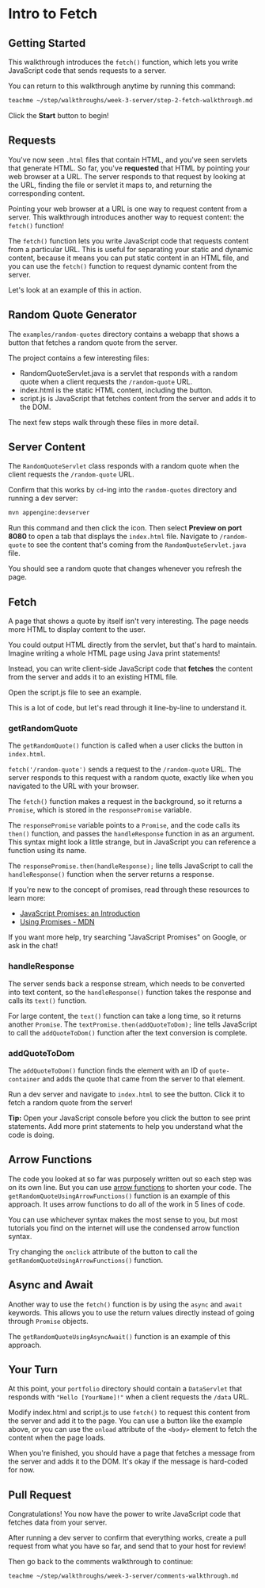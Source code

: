 # Intro to Fetch

## Getting Started

This walkthrough introduces the `fetch()` function, which lets you write
JavaScript code that sends requests to a server.

You can return to this walkthrough anytime by running this command:

```bash
teachme ~/step/walkthroughs/week-3-server/step-2-fetch-walkthrough.md
```

Click the **Start** button to begin!

## Requests

You've now seen `.html` files that contain HTML, and you've seen servlets that
generate HTML. So far, you've **requested** that HTML by pointing your web
browser at a URL. The server responds to that request by looking at the URL,
finding the file or servlet it maps to, and returning the corresponding content.

Pointing your web browser at a URL is one way to request content from a server.
This walkthrough introduces another way to request content: the `fetch()`
function!

The `fetch()` function lets you write JavaScript code that requests content from
a particular URL. This is useful for separating your static and dynamic content,
because it means you can put static content in an HTML file, and you can use the
`fetch()` function to request dynamic content from the server.

Let's look at an example of this in action.

## Random Quote Generator

The `examples/random-quotes` directory contains a webapp that shows a button
that fetches a random quote from the server.

The project contains a few interesting files:

-   <walkthrough-editor-open-file
        filePath="step/walkthroughs/week-3-server/examples/random-quotes/src/main/java/com/google/sps/servlets/RandomQuoteServlet.java">
      RandomQuoteServlet.java
    </walkthrough-editor-open-file>
    is a servlet that responds with a random quote when a client requests the
    `/random-quote` URL.
-   <walkthrough-editor-open-file
        filePath="step/walkthroughs/week-3-server/examples/random-quotes/src/main/webapp/index.html">
      index.html
    </walkthrough-editor-open-file>
    is the static HTML content, including the button.
-   <walkthrough-editor-open-file
        filePath="step/walkthroughs/week-3-server/examples/random-quotes/src/main/webapp/script.js">
      script.js
    </walkthrough-editor-open-file>
    is JavaScript that fetches content from the server and adds it to the DOM.

The next few steps walk through these files in more detail.

## Server Content

The `RandomQuoteServlet` class responds with a random quote when the client
requests the `/random-quote` URL.

Confirm that this works by `cd`-ing into the `random-quotes` directory and
running a dev server:

```bash
mvn appengine:devserver
```

Run this command and then click the
<walkthrough-web-preview-icon></walkthrough-web-preview-icon> icon. Then select
**Preview on port 8080** to open a tab that displays the `index.html` file.
Navigate to `/random-quote` to see the content that's coming from the
`RandomQuoteServlet.java` file.

You should see a random quote that changes whenever you refresh the page.

## Fetch

A page that shows a quote by itself isn't very interesting. The page needs more
HTML to display content to the user.

You could output HTML directly from the servlet, but that's hard to maintain.
Imagine writing a whole HTML page using Java print statements!

Instead, you can write client-side JavaScript code that **fetches** the content
from the server and adds it to an existing HTML file.

Open the
<walkthrough-editor-open-file
    filePath="step/walkthroughs/week-3-server/examples/random-quotes/src/main/webapp/script.js">
  script.js
</walkthrough-editor-open-file>
file to see an example.

This is a lot of code, but let's read through it line-by-line to understand it.

### getRandomQuote

The `getRandomQuote()` function is called when a user clicks the button in
`index.html`.

`fetch('/random-quote')` sends a request to the `/random-quote` URL. The server
responds to this request with a random quote, exactly like when you navigated to
the URL with your browser.

The `fetch()` function makes a request in the background, so it returns a
`Promise`, which is stored in the `responsePromise` variable.

The `responsePromise` variable points to a `Promise`, and the code calls its
`then()` function, and passes the `handleResponse` function in as an argument.
This syntax might look a little strange, but in JavaScript you can reference
a function using its name.

The `responsePromise.then(handleResponse);` line tells JavaScript to call the
`handleResponse()` function when the server returns a response.

If you're new to the concept of promises, read through these resources to learn
more:

-   [JavaScript Promises: an Introduction](https://developers.google.com/web/fundamentals/primers/promises)
-   [Using Promises - MDN](https://developer.mozilla.org/en-US/docs/Web/JavaScript/Guide/Using_promises)

If you want more help, try searching "JavaScript Promises" on Google, or ask in
the chat!

### handleResponse

The server sends back a response stream, which needs to be converted into text
content, so the `handleResponse()` function takes the response and calls its
`text()` function.

For large content, the `text()` function can take a long time, so it returns
another `Promise`. The `textPromise.then(addQuoteToDom);` line tells JavaScript
to call the `addQuoteToDom()` function after the text conversion is complete.

### addQuoteToDom

The `addQuoteToDom()` function finds the element with an ID of `quote-container`
and adds the quote that came from the server to that element.

Run a dev server and navigate to `index.html` to see the button. Click it to
fetch a random quote from the server!

**Tip:** Open your JavaScript console before you click the button to see print
statements. Add more print statements to help you understand what the code is
doing.

## Arrow Functions

The code you looked at so far was purposely written out so each step was on its
own line. But you can use
[arrow functions](https://www.w3schools.com/js/js_arrow_function.asp) to shorten
your code. The `getRandomQuoteUsingArrowFunctions()` function is an example of
this approach. It uses arrow functions to do all of the work in 5 lines of code.

You can use whichever syntax makes the most sense to you, but most tutorials you
find on the internet will use the condensed arrow function syntax.

Try changing the `onclick` attribute of the button to call the
`getRandomQuoteUsingArrowFunctions()` function.

## Async and Await

Another way to use the `fetch()` function is by using the `async` and `await`
keywords. This allows you to use the return values directly instead of going
through `Promise` objects.

The `getRandomQuoteUsingAsyncAwait()` function is an example of this approach.

## Your Turn

At this point, your `portfolio` directory should contain a `DataServlet` that
responds with `"Hello [YourName]!"` when a client requests the `/data` URL.

Modify
<walkthrough-editor-open-file
    filePath="step/walkthroughs/week-3-server/examples/random-quotes/src/main/webapp/index.html">
  index.html
</walkthrough-editor-open-file>
and
<walkthrough-editor-open-file
    filePath="step/walkthroughs/week-3-server/examples/random-quotes/src/main/webapp/script.js">
  script.js
</walkthrough-editor-open-file>
to use `fetch()` to request this content from the server and add it to the
page. You can use a button like the example above, or you can use the `onload`
attribute of the `<body>` element to fetch the content when the page loads.

When you're finished, you should have a page that fetches a message from the
server and adds it to the DOM. It's okay if the message is hard-coded for now.

## Pull Request

<walkthrough-conclusion-trophy></walkthrough-conclusion-trophy>

Congratulations! You now have the power to write JavaScript code that fetches
data from your server.

After running a dev server to confirm that everything works, create a pull
request from what you have so far, and send that to your host for review!

Then go back to the comments walkthrough to continue:

```bash
teachme ~/step/walkthroughs/week-3-server/comments-walkthrough.md
```